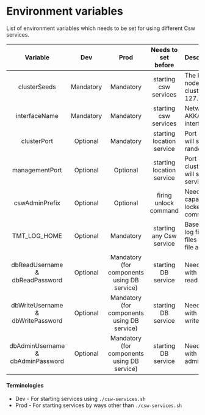 # Environment variables 

List of environment variables which needs to be set for using different Csw services.

| Variable       | Dev       | Prod      | Needs to set before   | Description               |
| :------------: |:--------: | :-------: | :------------------:  | :------------------------ |
| clusterSeeds   | Mandatory | Mandatory | starting csw services | The Host and port of the seed nodes of cluster, Ex. clusterSeeds=“127.0.0.1:3552, 127.0.0.2:3552”. |
| interfaceName  | Mandatory | Mandatory | starting csw services | Network interface in which AKKA cluster is formed, Ex. interfaceName=en0. |
| clusterPort    | Optional  | Mandatory | starting location service | Port on which location service will start. For dev default is random portPort. |
| managementPort | Optional  | Optional  | starting location service |  Port on which Akka provided cluster management service will start (if not provided service won’t start) |
| cswAdminPrefix | Optional  | Optional  | firing unlock command | Needed to give admin the capability of unlocking the locked components. (If not set, command will result in no-op) |
| TMT_LOG_HOME   | Optional  | Mandatory | starting any Csw service | Base path of directory to hold log files from TMT apps. (Log files will be generated only if file appender is activated) |
| dbReadUsername & dbReadPassword | Optional | Mandatory (for components using DB service) | starting DB service | Needed to create connection with Database service with read access. |
| dbWriteUsername & dbWritePassword | Optional | Mandatory (for components using DB service) | starting DB service | Needed to create connection with Database service with write access. |
| dbAdminUsername & dbAdminPassword | Optional | Mandatory (for components using DB service) | starting DB service | Needed to create connection with Database service with admin access. |

#### Terminologies
 
* Dev - For starting services using `./csw-services.sh`
* Prod - For starting services by ways other than `./csw-services.sh`